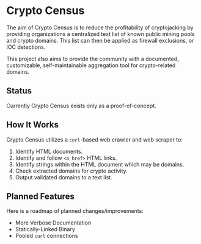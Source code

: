 # Crypto Census

The aim of Crypto Census is to reduce the profitability of cryptojacking by providing organizations a centralized text list of known public mining pools and crypto domains. This list can then be applied as firewall exclusions, or IOC detections.

This project also aims to provide the community with a documented, customizable, self-maintainable aggregation tool for crypto-related domains.

## Status

Currently Crypto Census exists only as a proof-of-concept.

## How It Works

Crypto Census utilizes a `curl`-based web crawler and web scraper to:

1. Identify HTML documents.
2. Identify and follow ```<a href>``` HTML links.
3. Identify strings within the HTML document which may be domains.
4. Check extracted domains for crypto activity.
5. Output validated domains to a text list.

## Planned Features

Here is a roadmap of planned changes/improvements:

* More Verbose Documentation
* Statically-Linked Binary
* Pooled `curl` connections